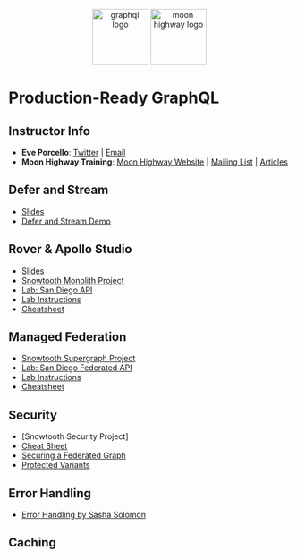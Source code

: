 <p align="center">
<img src="https://upload.wikimedia.org/wikipedia/commons/thumb/1/17/GraphQL_Logo.svg/512px-GraphQL_Logo.svg.png" width="100" alt="graphql logo"/>
<img src="https://i.imgur.com/migo24P.png" width="100" alt="moon highway logo"/>
</p>

# Production-Ready GraphQL

## Instructor Info

- **Eve Porcello**: [Twitter](https://twitter.com/eveporcello) | [Email](mailto:eve@moonhighway.com)
- **Moon Highway Training**: [Moon Highway Website](https://www.moonhighway.com) | [Mailing List](http://bit.ly/moonhighway) | [Articles](https://www.moonhighway.com/articles)

## Defer and Stream

- [Slides](https://slides.com/moonhighway/prod-ready-graphql)
- [Defer and Stream Demo]()

## Rover & Apollo Studio

- [Slides](https://slides.com/moonhighway/apollo-tooling/)
- [Snowtooth Monolith Project]()
- [Lab: San Diego API]()
- [Lab Instructions]()
- [Cheatsheet]()

## Managed Federation

- [Snowtooth Supergraph Project]()
- [Lab: San Diego Federated API]()
- [Lab Instructions]()
- [Cheatsheet]()

## Security

- [Snowtooth Security Project]
- [Cheat Sheet](https://cheatsheetseries.owasp.org/cheatsheets/GraphQL_Cheat_Sheet.html)
- [Securing a Federated Graph](https://www.apollographql.com/docs/enterprise-guide/graph-security/)
- [Protected Variants](https://www.apollographql.com/docs/studio/org/graphs/#protected-variants-enterprise-only)

## Error Handling

- [Error Handling by Sasha Solomon](https://sachee.medium.com/200-ok-error-handling-in-graphql-7ec869aec9bc)

## Caching
